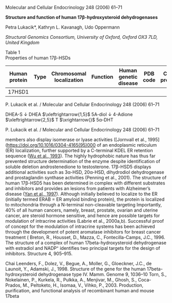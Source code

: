 
Molecular and Cellular Endocrinology 248 (2006) 61–71

**Structure and function of human 17β-hydroxysteroid dehydrogenases**

Petra Lukacik\*, Kathryn L. Kavanagh, Udo Oppermann

*Structural Genomics Consortium, University of Oxford, Oxford OX3 7LD, United Kingdom*


Table 1  
Properties of human 17β-HSDs  

| Human protein | Type | Chromosomal localization | Function | Human genetic disease | PDB code | Cofactor preference | Substrates | Subcellular localization | Expression pattern |
|---------------|------|-------------------------|----------|-----------------------|-----------|---------------------|------------|------------------------|--------------------|
| 17HSD1       
P. Lukacik et al. / Molecular and Cellular Endocrinology 248 (2006) 61–71

DHEA-S
↓
DHEA
$\xleftrightarrow{1,5}$
5A-diol
↓
4-Adione
$\xleftrightarrow{2,5}$
T
$\xrightarrow{}$
5α-DHT

P. Lukacik et al. / Molecular and Cellular Endocrinology 248 (2006) 61–71

members also display isomerase or lyase activities ([Jornvall et al., 1995](https://doi.org/10.1016/0304-4165(95)000
of an endoplasmic reticulum (ER) localization, further supported by a C-terminal KDEL ER retention sequence ([Wu et al., 1993](https://doi.org/10.1074/jbc.268.15.11221)). The highly hydrophobic nature has thus far prevented structure determination of the enzyme despite identification of soluble deletion
androstenedione to testosterone. 17β-HSD5 displays additional activities such as 3α-HSD, 20α-HSD, dihydrodiol dehydrogenase and prostaglandin synthase activities (Penning et al., 2001). The structure of human 17β-HSD5 has been determined in complex with different substrates and inhibitors and provides an
lesions from patients with Alzheimer’s disease ([Yan et al., 1997](https://doi.org/10.1073/pnas.94.25.13948)). Although initially believed to localize to the ER (initially termed ERAB = ER amyloid binding protein), the protein is localized to mitochondria through a N-terminal non-cleavable targeting
Importantly, 40% of all human cancers, namely, breast, prostate, ovarian and uterine cancer, are steroid hormone sensitive, and hence are possible targets for modulation of intracrine activities (Labrie et al., 2000a,b). Successful proof of concept for the modulation of intracrine systems has been achieved through the development of potent aromatase inhibitors for breast cancer treatment (
Breton, R., Housset, D., Mazza, C., Fontecilla-Camps, J.C., 1996. The structure of a complex of human 17beta-hydroxysteroid dehydrogenase with estradiol and NADP⁺ identifies two principal targets for the design of inhibitors. Structure 4, 905–915.

Chai
Leenders, F., Dolez, V., Begue, A., Moller, G., Gloeckner, J.C., de Launoit, Y., Adamski, J., 1998. Structure of the gene for the human 17beta-hydroxysteroid dehydrogenase type IV. Mamm. Genome 9, 1036–10
Torn, S., Nokelainen, P., Kurkela, R., Pulkka, A., Menjivar, M., Ghosh, S., Coca-Prados, M., Peltoketo, H., Isomaa, V., Vihko, P., 2003. Production, purification, and functional analysis of recombinant human and mouse 17beta